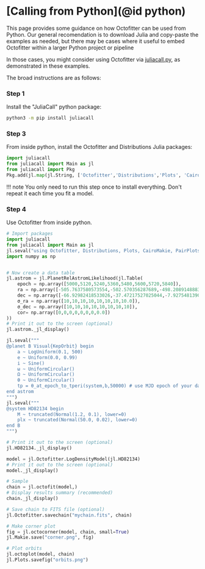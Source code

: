 # [Calling from Python](@id python)

This page provides some guidance on how Octofitter can be used from Python. 
Our general recomendation is to download Julia and copy-paste the examples as needed, but there may be cases where it useful to embed Octofitter within a larger Python project or pipeline

In those cases, you might consider using Octofitter via [juliacall.py](https://pyjulia.readthedocs.io/en/stable/index.html), as demonstrated in these examples.

The broad instructions are as follows:

### Step 1
Install the "JuliaCall" python package:
```bash
python3 -m pip install juliacall
```

### Step 3
From inside python, install the Octofitter and Distributions Julia packages:
```python
import juliacall
from juliacall import Main as jl
from juliacall import Pkg
Pkg.add(jl.map(jl.String, ['Octofitter','Distributions','Plots', 'CairoMakie', 'PairPlots']))
```

!!! note
    You only need to run this step once to install everything. Don't repeat it each time you fit a model.

### Step 4 
Use Octofitter from inside python.

```python
# Import packages
import juliacall
from juliacall import Main as jl
jl.seval("using Octofitter, Distributions, Plots, CairoMakie, PairPlots")
import numpy as np


# Now create a data table
jl.astrom = jl.PlanetRelAstromLikelihood(jl.Table(
    epoch = np.array([5000,5120,5240,5360,5480,5600,5720,5840]),
    ra = np.array([-505.7637580573554,-502.570356287689,-498.2089148883798,-492.67768482682357,-485.9770335870402,-478.1095526888573,-469.0801731788123,-458.89628893460525]),
    dec = np.array([-66.92982418533026,-37.47217527025044,-7.927548139010479,21.63557115669823,51.147204404903704,80.53589069730698,109.72870493064629,138.65128697876773]),
    σ_ra = np.array([10,10,10,10,10,10,10,10.0]),
	σ_dec = np.array([10,10,10,10,10,10,10,10]),
	cor= np.array([0,0,0,0,0,0,0,0.0])
))
# Print it out to the screen (optional)
jl.astrom._jl_display()

jl.seval("""
@planet B Visual{KepOrbit} begin
    a ~ LogUniform(0.1, 500)
    e ~ Uniform(0.0, 0.99)
    i ~ Sine()
    ω ~ UniformCircular()
    Ω ~ UniformCircular()
    θ ~ UniformCircular()
    tp = θ_at_epoch_to_tperi(system,b,50000) # use MJD epoch of your data here!!
end astrom
""")
jl.seval("""
@system HD82134 begin
    M ~ truncated(Normal(1.2, 0.1), lower=0)
    plx ~ truncated(Normal(50.0, 0.02), lower=0)
end B
""")

# Print it out to the screen (optional)
jl.HD82134._jl_display()

model = jl.Octofitter.LogDensityModel(jl.HD82134)
# Print it out to the screen (optional)
model._jl_display()

# Sample
chain = jl.octofit(model,)
# Display results summary (recommended)
chain._jl_display()

# Save chain to FITS file (optional)
jl.Octofitter.savechain("mychain.fits", chain)

# Make corner plot
fig = jl.octocorner(model, chain, small=True)
jl.Makie.save("corner.png", fig)

# Plot orbits
jl.octoplot(model, chain)
jl.Plots.savefig("orbits.png")
```

